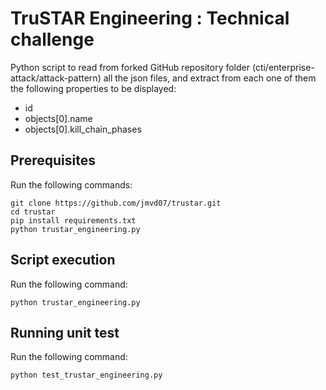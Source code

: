 # TruSTAR Engineering : Technical challenge

Python script to read from forked GitHub repository folder (cti/enterprise-attack/attack-pattern)
all the json files, and extract from each one of them the following properties to be displayed:
- id
- objects[0].name
- objects[0].kill_chain_phases

## Prerequisites
Run the following commands:
```
git clone https://github.com/jmvd07/trustar.git
cd trustar
pip install requirements.txt
python trustar_engineering.py
```

## Script execution
Run the following command:
```
python trustar_engineering.py
```

## Running unit test
Run the following command:
```
python test_trustar_engineering.py
```
